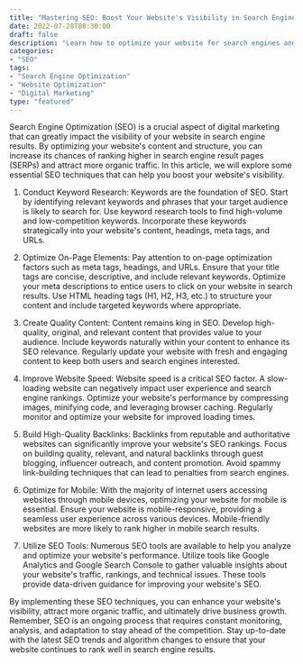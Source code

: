 ```yaml
---
title: "Mastering SEO: Boost Your Website's Visibility in Search Engines"
date: 2022-07-28T08:30:00
draft: false
description: "Learn how to optimize your website for search engines and improve its visibility in search results."
categories:
- "SEO"
tags:
- "Search Engine Optimization"
- "Website Optimization"
- "Digital Marketing"
type: "featured"
---
```


Search Engine Optimization (SEO) is a crucial aspect of digital marketing that can greatly impact the visibility of your website in search engine results. By optimizing your website's content and structure, you can increase its chances of ranking higher in search engine result pages (SERPs) and attract more organic traffic. In this article, we will explore some essential SEO techniques that can help you boost your website's visibility.

1. Conduct Keyword Research: Keywords are the foundation of SEO. Start by identifying relevant keywords and phrases that your target audience is likely to search for. Use keyword research tools to find high-volume and low-competition keywords. Incorporate these keywords strategically into your website's content, headings, meta tags, and URLs.

2. Optimize On-Page Elements: Pay attention to on-page optimization factors such as meta tags, headings, and URLs. Ensure that your title tags are concise, descriptive, and include relevant keywords. Optimize your meta descriptions to entice users to click on your website in search results. Use HTML heading tags (H1, H2, H3, etc.) to structure your content and include targeted keywords where appropriate.

3. Create Quality Content: Content remains king in SEO. Develop high-quality, original, and relevant content that provides value to your audience. Include keywords naturally within your content to enhance its SEO relevance. Regularly update your website with fresh and engaging content to keep both users and search engines interested.

4. Improve Website Speed: Website speed is a critical SEO factor. A slow-loading website can negatively impact user experience and search engine rankings. Optimize your website's performance by compressing images, minifying code, and leveraging browser caching. Regularly monitor and optimize your website for improved loading times.

5. Build High-Quality Backlinks: Backlinks from reputable and authoritative websites can significantly improve your website's SEO rankings. Focus on building quality, relevant, and natural backlinks through guest blogging, influencer outreach, and content promotion. Avoid spammy link-building techniques that can lead to penalties from search engines.

6. Optimize for Mobile: With the majority of internet users accessing websites through mobile devices, optimizing your website for mobile is essential. Ensure your website is mobile-responsive, providing a seamless user experience across various devices. Mobile-friendly websites are more likely to rank higher in mobile search results.

7. Utilize SEO Tools: Numerous SEO tools are available to help you analyze and optimize your website's performance. Utilize tools like Google Analytics and Google Search Console to gather valuable insights about your website's traffic, rankings, and technical issues. These tools provide data-driven guidance for improving your website's SEO.

By implementing these SEO techniques, you can enhance your website's visibility, attract more organic traffic, and ultimately drive business growth. Remember, SEO is an ongoing process that requires constant monitoring, analysis, and adaptation to stay ahead of the competition. Stay up-to-date with the latest SEO trends and algorithm changes to ensure that your website continues to rank well in search engine results.
